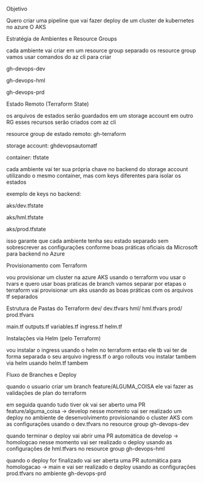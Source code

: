 Objetivo

Quero criar uma pipeline que vai fazer deploy de um cluster de kubernetes no azure O AKS

Estratégia de Ambientes e Resource Groups

cada ambiente vai criar em um resource group separado
os resource group vamos usar comandos do az cli para criar

gh-devops-dev

gh-devops-hml

gh-devops-prd

Estado Remoto (Terraform State)

os arquivos de estados serão guardados em um storage account em outro RG esses recursos serão criados com az cli

resource group de estado remoto: gh-terraform

storage account: ghdevopsautomatf

container: tfstate

cada ambiente vai ter sua própria chave no backend do storage account utilizando o mesmo container, mas com keys diferentes para isolar os estados

exemplo de keys no backend:

aks/dev.tfstate

aks/hml.tfstate

aks/prod.tfstate

isso garante que cada ambiente tenha seu estado separado sem sobrescrever as configurações conforme boas práticas oficiais da Microsoft para backend no Azure

Provisionamento com Terraform

vou provisionar um cluster na azure AKS usando o terraform
vou usar o tvars
e quero usar boas praticas de branch
vamos separar por etapas
o terraform vai provisionar um aks usando as boas práticas com os arquivos tf separados

Estrutura de Pastas do Terraform
dev/
  dev.tfvars
hml/
  hml.tfvars
prod/
  prod.tfvars

main.tf
outputs.tf
variables.tf
ingress.tf
helm.tf

Instalações via Helm (pelo Terraform)

vou instalar o ingress usando o helm no terraform
entao ele tb vai ter de forma separada o seu arquivo ingress.tf
o argo rollouts vou instalar tambem via helm usando helm.tf tambem

Fluxo de Branches e Deploy

quando o usuario criar um branch feature/ALGUMA_COISA ele vai fazer as validações de plan do terraform

em seguida quando tudo tiver ok vai ser aberto uma PR feature/alguma_coisa -> develop
nesse momento vai ser realizado um deploy no ambiente de desenvolvimento provisionando o cluster AKS com as configurações usando o dev.tfvars no resource group gh-devops-dev

quando terminar o deploy vai abrir uma PR automática de develop -> homologcao
nesse momento vai ser realizado o deploy usando as configurações de hml.tfvars no resource group gh-devops-hml

quando o deploy for finalizado vai ser aberta uma PR automática para homologacao -> main
e vai ser realizado o deploy usando as configurações prod.tfvars no ambiente gh-devops-prd